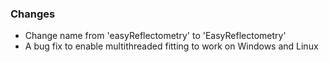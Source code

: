 ### Changes

- Change name from 'easyReflectometry' to 'EasyReflectometry'
- A bug fix to enable multithreaded fitting to work on Windows and Linux
